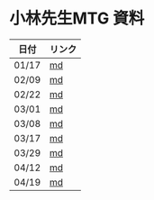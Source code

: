 # 小林先生MTG 資料

|日付|リンク|
|---|---|
|01/17|[md](https://github.com/kikuchiken-waseda/OuraAnna2/blob/master/rikou_meeting/2022_0117_%E8%AD%B0%E4%BA%8B%E9%8C%B2.md)|
|02/09|[md](https://github.com/kikuchiken-waseda/OuraAnna2/blob/master/rikou_meeting/2022_0209_%E3%83%9F%E3%83%BC%E3%83%86%E3%82%A3%E3%83%B3%E3%82%B0%E8%B3%87%E6%96%99.md)|
|02/22|[md](https://github.com/kikuchiken-waseda/OuraAnna2/blob/master/rikou_meeting/2022_0222_%E3%83%9F%E3%83%BC%E3%83%86%E3%82%A3%E3%83%B3%E3%82%B0%E8%B3%87%E6%96%99.md)|
|03/01|[md](https://github.com/kikuchiken-waseda/OuraAnna2/blob/master/rikou_meeting/2022_0301_%E3%83%9F%E3%83%BC%E3%83%86%E3%82%A3%E3%83%B3%E3%82%B0%E8%B3%87%E6%96%99.md)|
|03/08|[md](https://github.com/kikuchiken-waseda/OuraAnna2/blob/master/rikou_meeting/2022_0308_%E3%83%9F%E3%83%BC%E3%83%86%E3%82%A3%E3%83%B3%E3%82%B0%E8%B3%87%E6%96%99.md)|
|03/17|[md](https://github.com/kikuchiken-waseda/OuraAnna2/blob/master/rikou_meeting/2022_0317_%E3%83%9F%E3%83%BC%E3%83%86%E3%82%A3%E3%83%B3%E3%82%B0%E8%B3%87%E6%96%99.md)|
|03/29|[md](https://github.com/kikuchiken-waseda/OuraAnna2/blob/master/rikou_meeting/2022_0329_%E3%83%9F%E3%83%BC%E3%83%86%E3%82%A3%E3%83%B3%E3%82%B0%E8%B3%87%E6%96%99.md)|
|04/12|[md](https://github.com/kikuchiken-waseda/OuraAnna2/blob/master/rikou_meeting/2022_0412_%E3%83%9F%E3%83%BC%E3%83%86%E3%82%A3%E3%83%B3%E3%82%B0%E8%B3%87%E6%96%99.md)|
|04/19|[md](https://github.com/kikuchiken-waseda/OuraAnna2/blob/master/rikou_meeting/2022_0419_%E3%83%9F%E3%83%BC%E3%83%86%E3%82%A3%E3%83%B3%E3%82%B0%E8%B3%87%E6%96%99.md)|
